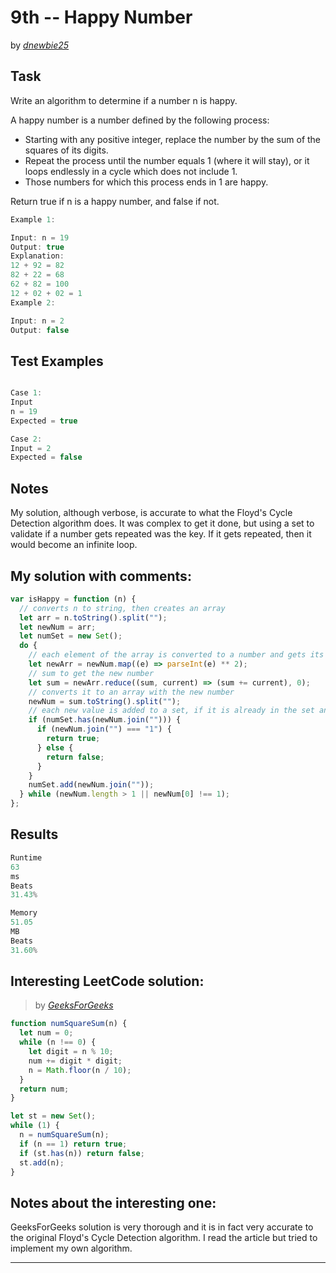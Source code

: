 # 9th -- Happy Number

by _[dnewbie25](https://leetcode.com/u/dnewbie25/)_

## Task

Write an algorithm to determine if a number n is happy.

A happy number is a number defined by the following process:

- Starting with any positive integer, replace the number by the sum of the squares of its digits.
- Repeat the process until the number equals 1 (where it will stay), or it loops endlessly in a cycle which does not include 1.
- Those numbers for which this process ends in 1 are happy.

Return true if n is a happy number, and false if not.

```js
Example 1:

Input: n = 19
Output: true
Explanation:
12 + 92 = 82
82 + 22 = 68
62 + 82 = 100
12 + 02 + 02 = 1
Example 2:

Input: n = 2
Output: false
```

## Test Examples

```js

Case 1:
Input
n = 19
Expected = true

Case 2:
Input = 2
Expected = false

```

## Notes

My solution, although verbose, is accurate to what the Floyd's Cycle Detection algorithm does. It was complex to get it done, but using a set to validate if a number gets repeated was the key. If it gets repeated, then it would become an infinite loop.

## My solution with comments:

```js
var isHappy = function (n) {
  // converts n to string, then creates an array
  let arr = n.toString().split("");
  let newNum = arr;
  let numSet = new Set();
  do {
    // each element of the array is converted to a number and gets its power of 2
    let newArr = newNum.map((e) => parseInt(e) ** 2);
    // sum to get the new number
    let sum = newArr.reduce((sum, current) => (sum += current), 0);
    // converts it to an array with the new number
    newNum = sum.toString().split("");
    // each new value is added to a set, if it is already in the set and is different from 1, the number will enter an infinite loop, so it returns false. If it is 1, returns true
    if (numSet.has(newNum.join(""))) {
      if (newNum.join("") === "1") {
        return true;
      } else {
        return false;
      }
    }
    numSet.add(newNum.join(""));
  } while (newNum.length > 1 || newNum[0] !== 1);
};
```

## Results

```js
Runtime
63
ms
Beats
31.43%

Memory
51.05
MB
Beats
31.60%

```

## Interesting LeetCode solution:

> by _[GeeksForGeeks](https://www.geeksforgeeks.org/happy-number/)_

```js
function numSquareSum(n) {
  let num = 0;
  while (n !== 0) {
    let digit = n % 10;
    num += digit * digit;
    n = Math.floor(n / 10);
  }
  return num;
}

let st = new Set();
while (1) {
  n = numSquareSum(n);
  if (n == 1) return true;
  if (st.has(n)) return false;
  st.add(n);
}
```

## Notes about the interesting one:

GeeksForGeeks solution is very thorough and it is in fact very accurate to the original Floyd's Cycle Detection algorithm. I read the article but tried to implement my own algorithm.

---
